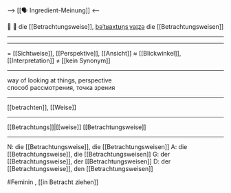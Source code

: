 --> [[🗣️ Ingredient-Meinung]] <--

🧐 🔴 die [[Betrachtungsweise]], [bəˈtʁaxtʊŋsˌvaɪ̯zə](https://youglish.com/pronounce/Betrachtungsweise/german)
die [[Betrachtungsweisen]]

---

---
= [[Sichtweise]], [[Perspektive]], [[Ansicht]]
≈ [[Blickwinkel]], [[Interpretation]]
≠ [[kein Synonym]]

---
way of looking at things, perspective  
способ рассмотрения, точка зрения

---
[[betrachten]], [[Weise]]

---
[[Betrachtungs]]|[[weise]]
[[Betrachtungsweise]]


---
N: die [[Betrachtungsweise]], die [[Betrachtungsweisen]]
A: die [[Betrachtungsweise]], die [[Betrachtungsweisen]]
G: der [[Betrachtungsweise]], der [[Betrachtungsweisen]]
D: der [[Betrachtungsweise]], den [[Betrachtungsweisen]]

#Feminin , [[in Betracht ziehen]]